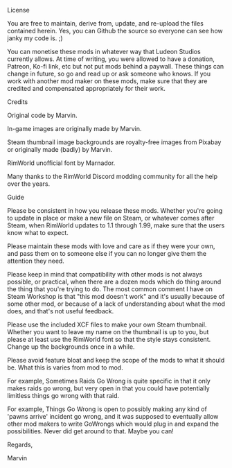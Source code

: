 License

You are free to maintain, derive from, update, and re-upload the files contained herein. Yes, you can Github the source so everyone can see how janky my code is. ;)

You can monetise these mods in whatever way that Ludeon Studios currently allows. At time of writing, you were allowed to have a donation, Patreon, Ko-fi link, etc but not put mods behind a paywall. These things can change in future, so go and read up or ask someone who knows. If you work with another mod maker on these mods, make sure that they are credited and compensated appropriately for their work.


Credits
 
Original code by Marvin.

In-game images are originally made by Marvin.

Steam thumbnail image backgrounds are royalty-free images from Pixabay or originally made (badly) by Marvin.

RimWorld unofficial font by Marnador.

Many thanks to the RimWorld Discord modding community for all the help over the years.


Guide

Please be consistent in how you release these mods. Whether you're going to update in place or make a new file on Steam, or whatever comes after Steam, when RimWorld updates to 1.1 through 1.99, make sure that the users know what to expect.

Please maintain these mods with love and care as if they were your own, and pass them on to someone else if you can no longer give them the attention they need.

Please keep in mind that compatibility with other mods is not always possible, or practical, when there are a dozen mods which do thing around the thing that you're trying to do. The most common comment I have on Steam Workshop is that "this mod doesn't work" and it's usually because of some other mod, or because of a lack of understanding about what the mod does, and that's not useful feedback.

Please use the included XCF files to make your own Steam thumbnail. Whether you want to leave my name on the thumbnail is up to you, but please at least use the RimWorld font so that the style stays consistent. Change up the backgrounds once in a while.

Please avoid feature bloat and keep the scope of the mods to what it should be. What this is varies from mod to mod.

For example, Sometimes Raids Go Wrong is quite specific in that it only makes raids go wrong, but very open in that you could have potentially limitless things go wrong with that raid.

For example, Things Go Wrong is open to possibly making any kind of 'pawns arrive' incident go wrong, and it was supposed to eventually allow other mod makers to write GoWrongs which would plug in and expand the possibilities. Never did get around to that. Maybe you can!



Regards,

Marvin